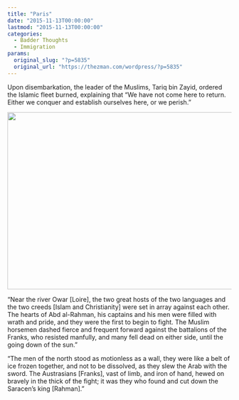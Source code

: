```yaml
---
title: "Paris"
date: "2015-11-13T00:00:00"
lastmod: "2015-11-13T00:00:00"
categories:
  - Badder Thoughts
  - Immigration
params:
  original_slug: "?p=5835"
  original_url: "https://thezman.com/wordpress/?p=5835"
---
```


Upon disembarkation, the leader of the Muslims, Tariq bin Zayid, ordered
the Islamic fleet burned, explaining that “We have not come here to
return. Either we conquer and establish ourselves here, or we perish.”

<img src="http://boredbug.com/wp-content/uploads/2015/01/2poit.jpg"
class="alignnone" decoding="async" width="600" height="399" />

“Near the river Owar \[Loire\], the two great hosts of the two languages
and the two creeds \[Islam and Christianity\] were set in array against
each other. The hearts of Abd al-Rahman, his captains and his men were
filled with wrath and pride, and they were the first to begin to fight.
The Muslim horsemen dashed fierce and frequent forward against the
battalions of the Franks, who resisted manfully, and many fell dead on
either side, until the going down of the sun.”

“The men of the north stood as motionless as a wall, they were like a
belt of ice frozen together, and not to be dissolved, as they slew the
Arab with the sword. The Austrasians \[Franks\], vast of limb, and iron
of hand, hewed on bravely in the thick of the fight; it was they who
found and cut down the Saracen’s king \[Rahman\].”
